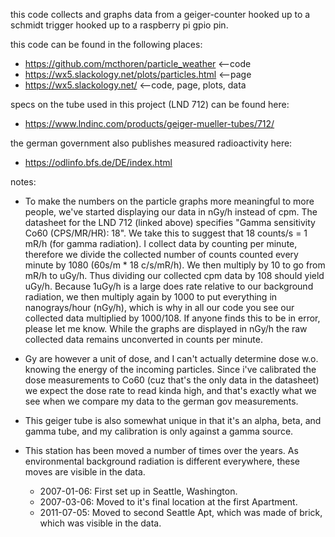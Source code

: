 this code collects and graphs data from a geiger-counter hooked up to a schmidt
trigger hooked up to a raspberry pi gpio pin.

this code can be found in the following places:
* https://github.com/mcthoren/particle_weather	<--code
* https://wx5.slackology.net/plots/particles.html	<--page
* https://wx5.slackology.net/			<--code, page, plots, data

specs on the tube used in this project (LND 712) can be found here:
* https://www.lndinc.com/products/geiger-mueller-tubes/712/

the german government also publishes measured radioactivity here:
* https://odlinfo.bfs.de/DE/index.html

notes:
* To make the numbers on the particle graphs more meaningful to more people,
we've started displaying our data in nGy/h instead of cpm. The datasheet for the
LND 712 (linked above) specifies "Gamma sensitivity Co60 (CPS/MR/HR): 18".  We
take this to suggest that 18 counts/s = 1 mR/h (for gamma radiation). I collect
data by counting per minute, therefore we divide the collected number of counts
counted every minute by 1080 (60s/m * 18 c/s/mR/h). We then multiply by 10 to go
from mR/h to uGy/h. Thus dividing our collected cpm data by 108 should yield
uGy/h. Because 1uGy/h is a large does rate relative to our background radiation,
we then multiply again by 1000 to put everything in nanograys/hour (nGy/h),
which is why in all our code you see our collected data multiplied by 1000/108.
If anyone finds this to be in error, please let me know. While the graphs are
displayed in nGy/h the raw collected data remains unconverted in counts per
minute.

* Gy are however a unit of dose, and I can't actually determine dose w.o.
knowing the energy of the incoming particles. Since i've calibrated the dose
measurements to Co60 (cuz that's the only data in the datasheet) we expect the
dose rate to read kinda high, and that's exactly what we see when we compare my
data to the german gov measurements.

* This geiger tube is also somewhat unique in that it's an alpha, beta, and
gamma tube, and my calibration is only against a gamma source.

* This station has been moved a number of times over the years. As environmental
background radiation is different everywhere, these moves are visible in the
data.
	* 2007-01-06: First set up in Seattle, Washington.
	* 2007-03-06: Moved to it's final location at the first Apartment.
	* 2011-07-05: Moved to second Seattle Apt, which was made of brick, which was
visible in the data.
